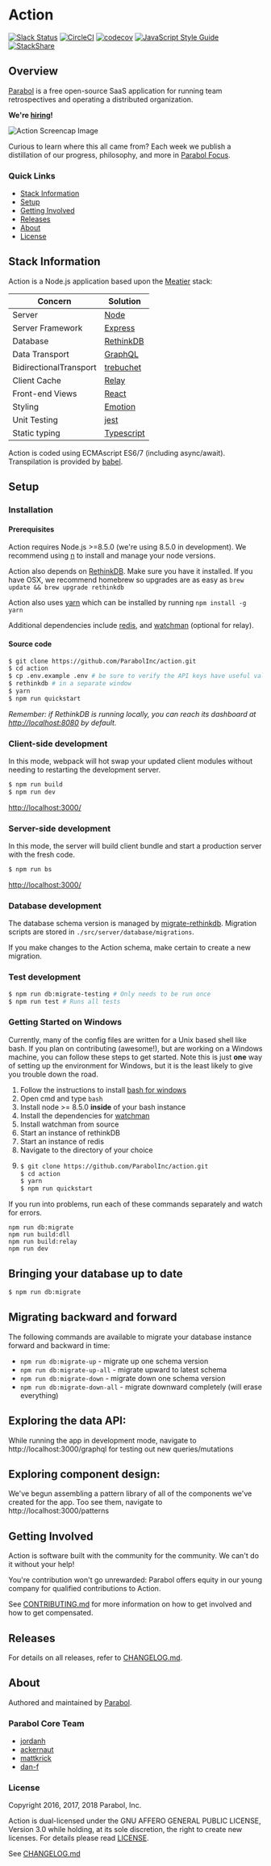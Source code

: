 # Action

[![Slack Status](http://slackin.parabol.co/badge.svg)](http://slackin.parabol.co/)
[![CircleCI](https://circleci.com/gh/ParabolInc/action.svg?style=svg)](https://circleci.com/gh/ParabolInc/action)
[![codecov](https://codecov.io/gh/ParabolInc/action/branch/master/graph/badge.svg)](https://codecov.io/gh/ParabolInc/action)
[![JavaScript Style Guide](https://img.shields.io/badge/code_style-standard-brightgreen.svg)](https://standardjs.com)
[![StackShare](https://img.shields.io/badge/tech-stack-0690fa.svg?style=flat)](https://stackshare.io/parabol-inc/action)

## Overview

[Parabol](https://www.parabol.co) is a free open-source SaaS application for
running team retrospectives and operating a distributed organization.

**We're [hiring](https://www.parabol.co/join)!**

![Action Screencap Image](./docs/images/20180718_Action_Snapshot.gif)

Curious to learn where this all came from? Each week we publish a distillation
of our progress, philosophy, and more in
[Parabol Focus](https://focus.parabol.co/).

### Quick Links

* [Stack Information](#stack-information)
* [Setup](#setup)
* [Getting Involved](#getting-involved)
* [Releases](#releases)
* [About](#about)
* [License](#license)

## Stack Information

Action is a Node.js application based upon the
[Meatier](https://github.com/mattkrick/meatier) stack:

| Concern            | Solution                                                |
|--------------------|---------------------------------------------------------|
| Server             | [Node](https://nodejs.org/)                         |
| Server Framework   | [Express](http://expressjs.com/)                        |
| Database           | [RethinkDB](https://www.rethinkdb.com/)                 |
| Data Transport     | [GraphQL](https://github.com/graphql/graphql-js)        |
| BidirectionalTransport            | [trebuchet](https://github.com/mattkrick/trebuchet-client)               |
| Client Cache  | [Relay](https://facebook.github.io/relay/)              |
| Front-end Views    | [React](https://facebook.github.io/react/)              |
| Styling            | [Emotion](https://emotion.sh/)          |
| Unit Testing       | [jest](https://facebook.github.io/jest)                 |
| Static typing | [Typescript](https://www.typescriptlang.org/) |

Action is coded using ECMAscript ES6/7 (including async/await).
Transpilation is provided by [babel](https://github.com/babel/babel).

## Setup

### Installation

#### Prerequisites

Action requires Node.js >=8.5.0 (we're using 8.5.0 in development).
We recommend using [n](https://github.com/tj/n) to install and manage your
node versions.

Action also depends on [RethinkDB](https://rethinkdb.com/). Make sure
you have it installed. If you have OSX, we recommend homebrew so
upgrades are as easy as `brew update && brew upgrade rethinkdb`

Action also uses [yarn](https://yarnpkg.com/) which can be installed by running `npm install -g yarn`

Additional dependencies include [redis](https://redis.io/), and
[watchman](https://facebook.github.io/watchman/docs/install.html) (optional for relay).

#### Source code

```bash
$ git clone https://github.com/ParabolInc/action.git
$ cd action
$ cp .env.example .env # be sure to verify the API keys have useful values
$ rethinkdb # in a separate window
$ yarn
$ npm run quickstart
```
_Remember: if RethinkDB is running locally, you can reach its dashboard at
[http://localhost:8080](http://localhost:8080) by default._

### Client-side development

In this mode, webpack will hot swap your updated client modules without
needing to restarting the development server.

```bash
$ npm run build
$ npm run dev
```
[http://localhost:3000/](http://localhost:3000/)

### Server-side development

In this mode, the server will build client bundle and start a production
server with the fresh code.

```bash
$ npm run bs
```
[http://localhost:3000/](http://localhost:3000/)

### Database development

The database schema version is managed by
[migrate-rethinkdb](https://github.com/ParabolInc/migrate-rethinkdb).
Migration scripts are stored in `./src/server/database/migrations`.

If you make changes to the Action schema, make certain to create a new
migration.

### Test development

```bash
$ npm run db:migrate-testing # Only needs to be run once
$ npm run test # Runs all tests
```

### Getting Started on Windows
Currently, many of the config files are written for a Unix based shell like bash. If you plan on contributing (awesome!),
but are working on a Windows machine, you can follow these steps to get started. Note this is just __one__ way of setting
up the environment for Windows, but it is the least likely to give you trouble down the road.

1. Follow the instructions to install [bash for windows](https://msdn.microsoft.com/en-us/commandline/wsl/about)
2. Open cmd and type `bash`
3. Install node >= 8.5.0 __inside__ of your bash instance
4. Install the dependencies for [watchman](https://facebook.github.io/watchman/docs/install.html)
5. Install watchman from source
6. Start an instance of rethinkDB
7. Start an instance of redis
8. Navigate to the directory of your choice
9. ```bash
   $ git clone https://github.com/ParabolInc/action.git
   $ cd action
   $ yarn
   $ npm run quickstart
   ```

If you run into problems, run each of these commands separately and watch for errors.
 ```
 npm run db:migrate
 npm run build:dll
 npm run build:relay
 npm run dev
 ```

## Bringing your database up to date

```bash
$ npm run db:migrate
```

## Migrating backward and forward

The following commands are available to migrate your database instance
forward and backward in time:

   * `npm run db:migrate-up` - migrate up one schema version
   * `npm run db:migrate-up-all` - migrate upward to latest schema
   * `npm run db:migrate-down` - migrate down one schema version
   * `npm run db:migrate-down-all` - migrate downward completely (will erase everything)

## Exploring the data API:

While running the app in development mode, navigate to
http://localhost:3000/graphql for testing out new queries/mutations

## Exploring component design:

We've begun assembling a pattern library of all of the components we've created
for the app. Too see them, navigate to http://localhost:3000/patterns

## Getting Involved

Action is software built with the community for the community. We can't do
it without your help!

You're contribution won't go unrewarded: Parabol offers equity in our
young company for qualified contributions to Action.

See [CONTRIBUTING.md](./CONTRIBUTING.md) for more information on how to
get involved and how to get compensated.

## Releases

For details on all releases, refer to [CHANGELOG.md](./CHANGELOG.md).

## About

Authored and maintained by [Parabol](http://parabol.co).

### Parabol Core Team

* [jordanh](https://github.com/jordanh)
* [ackernaut](https://github.com/ackernaut)
* [mattkrick](https://github.com/mattkrick)
* [dan-f](https://github.com/dan-f)

### License

Copyright 2016, 2017, 2018 Parabol, Inc.

Action is dual-licensed under the GNU AFFERO GENERAL PUBLIC LICENSE,
Version 3.0 while holding, at its sole discretion, the right to create
new licenses. For details please read [LICENSE](LICENSE).

See [CHANGELOG.md](./CHANGELOG.md)
